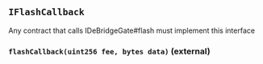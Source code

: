 ## `IFlashCallback`

Any contract that calls IDeBridgeGate#flash must implement this interface




### `flashCallback(uint256 fee, bytes data)` (external)








